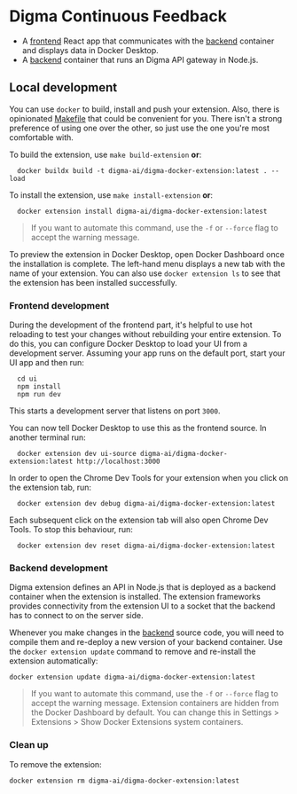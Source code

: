 # Digma Continuous Feedback

- A [frontend](./ui) React app that communicates with the [backend](./backend) container and displays data in Docker Desktop.
- A [backend](./backend) container that runs an Digma API gateway in Node.js.

## Local development

You can use `docker` to build, install and push your extension. Also, there is opinionated [Makefile](Makefile) that could be convenient for you. There isn't a strong preference of using one over the other, so just use the one you're most comfortable with.

To build the extension, use `make build-extension` **or**:

```shell
  docker buildx build -t digma-ai/digma-docker-extension:latest . --load
```

To install the extension, use `make install-extension` **or**:

```shell
  docker extension install digma-ai/digma-docker-extension:latest
```

> If you want to automate this command, use the `-f` or `--force` flag to accept the warning message.

To preview the extension in Docker Desktop, open Docker Dashboard once the installation is complete. The left-hand menu displays a new tab with the name of your extension. You can also use `docker extension ls` to see that the extension has been installed successfully.

### Frontend development

During the development of the frontend part, it's helpful to use hot reloading to test your changes without rebuilding your entire extension. To do this, you can configure Docker Desktop to load your UI from a development server.
Assuming your app runs on the default port, start your UI app and then run:

```shell
  cd ui
  npm install
  npm run dev
```

This starts a development server that listens on port `3000`.

You can now tell Docker Desktop to use this as the frontend source. In another terminal run:

```shell
  docker extension dev ui-source digma-ai/digma-docker-extension:latest http://localhost:3000
```

In order to open the Chrome Dev Tools for your extension when you click on the extension tab, run:

```shell
  docker extension dev debug digma-ai/digma-docker-extension:latest
```

Each subsequent click on the extension tab will also open Chrome Dev Tools. To stop this behaviour, run:

```shell
  docker extension dev reset digma-ai/digma-docker-extension:latest
```

### Backend development

Digma extension defines an API in Node.js that is deployed as a backend container when the extension is installed. The extension frameworks provides connectivity from the extension UI to a socket that the backend has to connect to on the server side.

Whenever you make changes in the [backend](./backend) source code, you will need to compile them and re-deploy a new version of your backend container.
Use the `docker extension update` command to remove and re-install the extension automatically:

```shell
docker extension update digma-ai/digma-docker-extension:latest
```

> If you want to automate this command, use the `-f` or `--force` flag to accept the warning message.
> Extension containers are hidden from the Docker Dashboard by default. You can change this in Settings > Extensions > Show Docker Extensions system containers.

### Clean up

To remove the extension:

```shell
docker extension rm digma-ai/digma-docker-extension:latest
```
